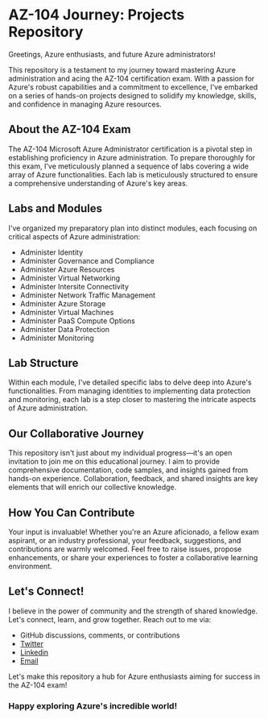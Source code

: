 # AZ-104 Journey: Projects Repository

Greetings, Azure enthusiasts, and future Azure administrators!

This repository is a testament to my journey toward mastering Azure administration and acing the AZ-104 certification exam. With a passion for Azure's robust capabilities and a commitment to excellence, I've embarked on a series of hands-on projects designed to solidify my knowledge, skills, and confidence in managing Azure resources.

## About the AZ-104 Exam

The AZ-104 Microsoft Azure Administrator certification is a pivotal step in establishing proficiency in Azure administration. To prepare thoroughly for this exam, I've meticulously planned a sequence of labs covering a wide array of Azure functionalities. Each lab is meticulously structured to ensure a comprehensive understanding of Azure's key areas.

## Labs and Modules

I've organized my preparatory plan into distinct modules, each focusing on critical aspects of Azure administration:

* Administer Identity
* Administer Governance and Compliance
* Administer Azure Resources
* Administer Virtual Networking
* Administer Intersite Connectivity
* Administer Network Traffic Management
* Administer Azure Storage
* Administer Virtual Machines
* Administer PaaS Compute Options
* Administer Data Protection
* Administer Monitoring

## Lab Structure

Within each module, I've detailed specific labs to delve deep into Azure's functionalities. From managing identities to implementing data protection and monitoring, each lab is a step closer to mastering the intricate aspects of Azure administration.

## Our Collaborative Journey

This repository isn't just about my individual progress—it's an open invitation to join me on this educational journey. I aim to provide comprehensive documentation, code samples, and insights gained from hands-on experience. Collaboration, feedback, and shared insights are key elements that will enrich our collective knowledge.

## How You Can Contribute

Your input is invaluable! Whether you're an Azure aficionado, a fellow exam aspirant, or an industry professional, your feedback, suggestions, and contributions are warmly welcomed. Feel free to raise issues, propose enhancements, or share your experiences to foster a collaborative learning environment.

## Let's Connect!

I believe in the power of community and the strength of shared knowledge. Let's connect, learn, and grow together. Reach out to me via:

* GitHub discussions, comments, or contributions
* [Twitter](https://twitter.com/noble__3)
* [Linkedin](https://www.linkedin.com/in/noble-antwi-worlanyo/)
* [Email](mailto:amnworlanyo@gmail.com)

 Let's make this repository a hub for Azure enthusiasts aiming for success in the AZ-104 exam!

### Happy exploring Azure's incredible world!